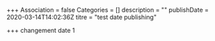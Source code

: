 +++
Association = false
Categories = []
description = ""
publishDate = 2020-03-14T14:02:36Z
titre = "test date publishing"

+++
changement date 1